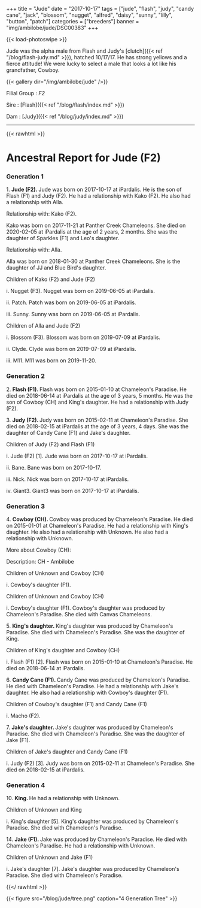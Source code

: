 +++
title = "Jude"
date = "2017-10-17"
tags = ["jude", "flash", "judy", "candy cane", "jack", "blossom", "nugget", 
  "alfred", "daisy", "sunny", "lilly", "button", "patch"]
categories = ["breeders"]
banner = "img/ambilobe/jude/DSC00383"
+++

{{< load-photoswipe >}}

Jude was the alpha male from Flash and Judy's [clutch]({{< ref "/blog/flash-judy.md" >}}), hatched 10/17/17. He has strong yellows and a fierce attitude! We were lucky to select a male that looks a lot like his grandfather, Cowboy.

{{< gallery dir="/img/ambilobe/jude" />}}

Filial Group
: *F2*

Sire
: [Flash]({{< ref "/blog/flash/index.md" >}})

Dam
: [Judy]({{< ref "/blog/judy/index.md" >}})

---

{{< rawhtml >}}

<div id="grampstextdoc">
    <div id="header">
      <h1>Ancestral Report for Jude (F2)</h1>
    </div>
    <h3>Generation 1</h3>
    <img align="right" alt="" border="0" src="/blog/Jude/isDSC00383.jpg" />
    <p>1. <strong>Jude (F2). </strong>Jude was born on 2017-10-17 at iPardalis.  He is the son of Flash (F1) and Judy (F2). He had a relationship with Kako (F2). He also had a relationship with Alla. </p>
    <p />Relationship with: Kako (F2).</p>
    <p>Kako was born on 2017-11-21 at Panther Creek Chameleons.  She died on 2020-02-05 at iPardalis at the age of 2 years, 2 months.  She was the daughter of Sparkles (F1) and Leo's daughter. </p>
    <p>Relationship with: Alla.</p>
    <p>Alla was born on 2018-01-30 at Panther Creek Chameleons.  She is the daughter of JJ and Blue Bird's daughter. </p>
    <p>Children of Kako (F2) and Jude (F2)</p>
    <p>i. Nugget (F3). Nugget was born on 2019-06-05 at iPardalis.  </p>
    <p>ii. Patch. Patch was born on 2019-06-05 at iPardalis.  </p>
    <p>iii. Sunny. Sunny was born on 2019-06-05 at iPardalis.  </p>
    <p>Children of Alla and Jude (F2)</p>
    <p>i. Blossom (F3). Blossom was born on 2019-07-09 at iPardalis.  </p>
    <p>ii. Clyde. Clyde was born on 2019-07-09 at iPardalis.  </p>
    <p>iii. M11. M11 was born on 2019-11-20.  </p>
    <h3>Generation 2</h3>
    <img align="right" alt="" border="0" src="/blog/Jude/is1 Year.jpg" />
    <p>2. <strong>Flash (F1). </strong>Flash was born on 2015-01-10 at Chameleon's Paradise.  He died on 2018-06-14 at iPardalis at the age of 3 years, 5 months.  He was the son of Cowboy (CH) and King's daughter. He had a relationship with Judy (F2). </p>
    <img align="right" alt="" border="0" src="/blog/Jude/isJudy (1).jpg" />
    <p>3. <strong>Judy (F2). </strong>Judy was born on 2015-02-11 at Chameleon's Paradise.  She died on 2018-02-15 at iPardalis at the age of 3 years, 4 days.  She was the daughter of Candy Cane (F1) and Jake's daughter. </p>
    <p>Children of Judy (F2) and Flash (F1)</p>
    <p>i. Jude (F2) [1]. Jude was born on 2017-10-17 at iPardalis.  </p>
    <p>ii. Bane. Bane was born on 2017-10-17.  </p>
    <p>iii. Nick. Nick was born on 2017-10-17 at iPardalis.  </p>
    <p>iv. Giant3. Giant3 was born on 2017-10-17 at iPardalis.  </p>
    <h3>Generation 3</h3>
    <img align="right" alt="" border="0" src="/blog/Jude/isCowboy.jpg" />
    <p>4. <strong>Cowboy (CH). </strong>Cowboy was produced by Chameleon's Paradise.  He died on 2015-01-01 at Chameleon's Paradise.  He had a relationship with King's daughter. He also had a relationship with Unknown. He also had a relationship with Unknown. </p>
    <p>More about Cowboy (CH):</p>
    <p>Description: CH - Ambilobe</p>
    <p>Children of Unknown and Cowboy (CH)</p>
    <p>i. Cowboy's daughter (F1). </p>
    <p>Children of Unknown and Cowboy (CH)</p>
    <p>i. Cowboy's daughter (F1). Cowboy's daughter was produced by Chameleon's Paradise.  She died with Canvas Chameleons.  </p>
    <p>5. <strong>King's daughter. </strong>King's daughter was produced by Chameleon's Paradise.  She died with Chameleon's Paradise.  She was the daughter of King. </p>
    <p>Children of King's daughter and Cowboy (CH)</p>
    <p>i. Flash (F1) [2]. Flash was born on 2015-01-10 at Chameleon's Paradise.  He died on 2018-06-14 at iPardalis.  </p>
    <img align="right" alt="" border="0" src="/blog/Jude/isCandy Cane.jpg" />
    <p>6. <strong>Candy Cane (F1). </strong>Candy Cane was produced by Chameleon's Paradise.  He died with Chameleon's Paradise.  He had a relationship with Jake's daughter. He also had a relationship with Cowboy's daughter (F1). </p>
    <p>Children of Cowboy's daughter (F1) and Candy Cane (F1)</p>
    <p>i. Macho (F2). </p>
    <p>7. <strong>Jake's daughter. </strong>Jake's daughter was produced by Chameleon's Paradise.  She died with Chameleon's Paradise.  She was the daughter of Jake (F1). </p>
    <p>Children of Jake's daughter and Candy Cane (F1)</p>
    <p>i. Judy (F2) [3]. Judy was born on 2015-02-11 at Chameleon's Paradise.  She died on 2018-02-15 at iPardalis.  </p>
    <h3>Generation 4</h3>
    <img align="right" alt="" border="0" src="/blog/Jude/isKing.jpg" />
    <p>10. <strong>King. </strong>He had a relationship with Unknown. </p>
    <p>Children of Unknown and King</p>
    <p>i. King's daughter [5]. King's daughter was produced by Chameleon's Paradise.  She died with Chameleon's Paradise.  </p>
    <img align="right" alt="" border="0" src="/blog/Jude/isJake.jpg" />
    <p>14. <strong>Jake (F1). </strong>Jake was produced by Chameleon's Paradise.  He died with Chameleon's Paradise.  He had a relationship with Unknown. </p>
    <p>Children of Unknown and Jake (F1)</p>
    <p>i. Jake's daughter [7]. Jake's daughter was produced by Chameleon's Paradise.  She died with Chameleon's Paradise.  </p>
  </div>
  
{{</ rawhtml >}}

{{< figure src="/blog/jude/tree.png" caption="4 Generation Tree" >}}